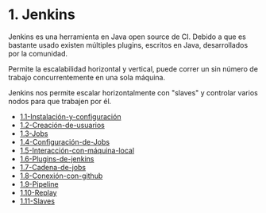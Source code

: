 # 1. Jenkins

Jenkins es una herramienta en Java open source de CI. Debido a que es
bastante usado existen múltiples plugins, escritos en Java,
desarrollados por la comunidad.

Permite la escalabilidad horizontal y vertical, puede correr un sin
número de trabajo concurrentemente en una sola máquina.

Jenkins nos permite escalar horizontalmente con "slaves" y controlar
varios nodos para que trabajen por él.


[comment]:STARTING_GENERATED_TOC

* [1.1-Instalación-y-configuración](<./content/1.1-Instalación-y-configuración.md>)
* [1.2-Creación-de-usuarios](<./content/1.2-Creación-de-usuarios.md>)
* [1.3-Jobs](<./content/1.3-Jobs.md>)
* [1.4-Configuración-de-Jobs](<./content/1.4-Configuración-de-Jobs.md>)
* [1.5-Interacción-con-máquina-local](<./content/1.5-Interacción-con-máquina-local.md>)
* [1.6-Plugins-de-jenkins](<./content/1.6-Plugins-de-jenkins.md>)
* [1.7-Cadena-de-jobs](<./content/1.7-Cadena-de-jobs.md>)
* [1.8-Conexión-con-github](<./content/1.8-Conexión-con-github.md>)
* [1.9-Pipeline](<./content/1.9-Pipeline.md>)
* [1.10-Replay](<./content/1.10-Replay.md>)
* [1.11-Slaves](<./content/1.11-Slaves.md>)

[comment]:ENDING_GENERATED_TOC
